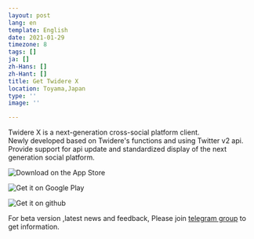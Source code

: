 ```yaml
---
layout: post
lang: en
template: English
date: 2021-01-29
timezone: 8
tags: []
ja: []
zh-Hans: []
zh-Hant: []
title: Get Twidere X
location: Toyama,Japan
type: ''
image: ''

---
```

Twidere X is a next-generation cross-social platform client.  
Newly developed based on Twidere's functions and using Twitter v2 api.  
Provide support for api update and standardized display of the next generation social platform.

![](https://vip2.loli.net/2021/02/01/zdse9JfkgZCb5Uu.png "Download on the App Store")

![](https://vip1.loli.net/2021/02/01/hrTMoBbCq76O8NK.png "Get it on Google Play")

![](https://vip2.loli.net/2021/02/01/ZOlIsbLDpMzfK9Q.png "Get it on github")

For beta version ,latest news and feedback, Please join [telegram group](https://t.me/twidere_x) to get information.